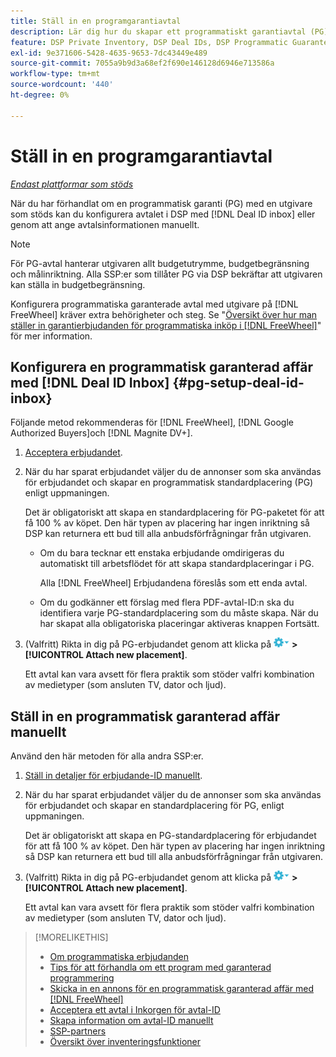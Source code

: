 ```yaml
---
title: Ställ in en programgarantiavtal
description: Lär dig hur du skapar ett programmatiskt garantiavtal (PG) som du har förhandlat fram med en utgivare.
feature: DSP Private Inventory, DSP Deal IDs, DSP Programmatic Guaranteed Deals
exl-id: 9e371606-5428-4635-9653-7dc43449e489
source-git-commit: 7055a9b9d3a68ef2f690e146128d6946e713586a
workflow-type: tm+mt
source-wordcount: '440'
ht-degree: 0%

---
```


# Ställ in en programgarantiavtal

*[Endast plattformar som stöds](programmatic-guaranteed-about.md)*

När du har förhandlat om en programmatisk garanti (PG) med en utgivare som stöds kan du konfigurera avtalet i DSP med [!DNL Deal ID inbox] eller genom att ange avtalsinformationen manuellt.

>[!NOTE]
>
> För PG-avtal hanterar utgivaren allt budgetutrymme, budgetbegränsning och målinriktning. Alla SSP:er som tillåter PG via DSP bekräftar att utgivaren kan ställa in budgetbegränsning.
>
> Konfigurera programmatiska garanterade avtal med utgivare på [!DNL FreeWheel] kräver extra behörigheter och steg. Se &quot;[Översikt över hur man ställer in garantierbjudanden för programmatiska inköp i [!DNL FreeWheel]](freewheel-overview.md)&quot; för mer information.

## Konfigurera en programmatisk garanterad affär med [!DNL Deal ID Inbox] {#pg-setup-deal-id-inbox}

Följande metod rekommenderas för [!DNL FreeWheel], [!DNL Google Authorized Buyers]och [!DNL Magnite DV+].

1. [Acceptera erbjudandet](deal-id-inbox-accept.md).

1. När du har sparat erbjudandet väljer du de annonser som ska användas för erbjudandet och skapar en programmatisk standardplacering (PG) enligt uppmaningen.

   Det är obligatoriskt att skapa en standardplacering för PG-paketet för att få 100 % av köpet. Den här typen av placering har ingen inriktning så DSP kan returnera ett bud till alla anbudsförfrågningar från utgivaren.

   * Om du bara tecknar ett enstaka erbjudande omdirigeras du automatiskt till arbetsflödet för att skapa standardplaceringar i PG.

      Alla [!DNL FreeWheel] Erbjudandena föreslås som ett enda avtal.

   * Om du godkänner ett förslag med flera PDF-avtal-ID:n ska du identifiera varje PG-standardplacering som du måste skapa. När du har skapat alla obligatoriska placeringar aktiveras knappen Fortsätt.

1. (Valfritt) Rikta in dig på PG-erbjudandet genom att klicka på ![Alternativ-menyn](/help/dsp/assets/options-menu.png) **>[!UICONTROL Attach new placement]**.

   Ett avtal kan vara avsett för flera praktik som stöder valfri kombination av medietyper (som ansluten TV, dator och ljud).

## Ställ in en programmatisk garanterad affär manuellt

Använd den här metoden för alla andra SSP:er.

1. [Ställ in detaljer för erbjudande-ID manuellt](deal-id-create.md).

1. När du har sparat erbjudandet väljer du de annonser som ska användas för erbjudandet och skapar en standardplacering för PG, enligt uppmaningen.

   Det är obligatoriskt att skapa en PG-standardplacering för erbjudandet för att få 100 % av köpet. Den här typen av placering har ingen inriktning så DSP kan returnera ett bud till alla anbudsförfrågningar från utgivaren.

1. (Valfritt) Rikta in dig på PG-erbjudandet genom att klicka på ![Alternativ-menyn](/help/dsp/assets/options-menu.png) **>[!UICONTROL Attach new placement]**.

   Ett avtal kan vara avsett för flera praktik som stöder valfri kombination av medietyper (som ansluten TV, dator och ljud).

>[!MORELIKETHIS]
>
>* [Om programmatiska erbjudanden](programmatic-guaranteed-about.md)
>* [Tips för att förhandla om ett program med garanterad programmering](/help/dsp/inventory/programmatic-guaranteed-tips.md)
>* [Skicka in en annons för en programmatisk garanterad affär med [!DNL FreeWheel]](freewheel-submit.md)
>* [Acceptera ett avtal i Inkorgen för avtal-ID](deal-id-inbox-accept.md)
>* [Skapa information om avtal-ID manuellt](deal-id-create.md)
>* [SSP-partners](ssp-partners.md)
>* [Översikt över inventeringsfunktioner](inventory-overview.md)

